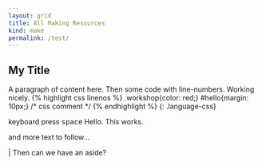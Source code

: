 ```yaml
---
layout: grid
title: All Making Resources
kind: make
permalink: /test/
---
```

## My Title

A paragraph of content here. Then some code with line-numbers. Working nicely.
{% highlight css linenos %}
.workshop{color: red;}
#hello{margin: 10px;}
/* css comment */
{% endhighlight %}
{: .language-css}


keyboard press <kbd>space</kbd> Hello. This works.

and more text to follow...

| Then can we have an aside?